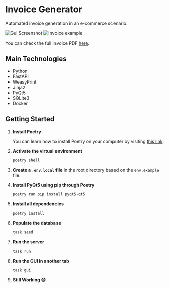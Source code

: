 # Invoice Generator
Automated invoice generation in an e-commerce scenario.

![Gui Screenshot](https://github.com/user-attachments/assets/591c26c2-e205-4818-a7a6-4827d141738c)
![Invoice example](https://github.com/user-attachments/assets/e48bbe74-6968-42bb-b851-e2e7871415b5)

You can check the full invoice PDF [here](https://github.com/user-attachments/files/18389705/invoice_1.pdf).

## Main Technologies

- Python
- FastAPI
- WeasyPrint
- Jinja2
- PyQt5
- SQLite3
- Docker

## Getting Started

1. **Install Poetry**

   You can learn how to install Poetry on your computer by visiting [this link](https://python-poetry.org/docs/main#installation).

2. **Activate the virtual environment**

   ```bash
   poetry shell
   ```

3. **Create a `.env.local` file** in the root directory based on the `env.example` file.

4. **Install PyQt5 using pip through Poetry**

   ```bash
   poetry run pip install pyqt5-qt5
   ```

5. **Install all dependencies**

   ```bash
   poetry install
   ```

6. **Populate the database**

   ```bash
   task seed
   ```

7. **Run the server**

   ```bash
   task run
   ```

8. **Run the GUI in another tab**

   ```bash
   task gui
   ```

9. **Still Working 😊**
